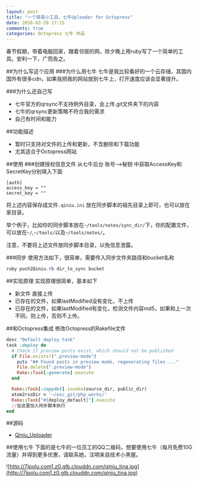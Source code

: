 ```yaml
---
layout: post
title: "一个简易小工具，七牛Uploader for Octopress"
date: 2016-02-28 17:15
comments: true
categories: Octopress 七牛 作品
---
```

春节假期，带着电脑回家，蹭着邻居的网，除夕晚上用ruby写了一个简单的工具。安利一下，广而告之。
<!--more-->

##为什么写这个应用
###为什么用七牛
七牛是我比较看好的一个云存储，其国内国外有很多cdn，如果我把我的网站放到七牛上，打开速度应该会显著提升。

###为什么还自己写
  * 七牛官方的qrsync不支持例外目录，会上传.git文件夹下的内容
  * 七牛的qrsync更新策略不符合我的需求
  * 自己有时间和能力

##功能描述
  * 暂时只支持对文件的上传和更新，不含删除和下载功能
  * 尤其适合于Octopress网站

##使用
###创建授权信息文件
从七牛后台 账号-->秘钥 中获取AccessKey和SecretKey分别填入下面
```
[auth]
access_key = ""
secret_key = ""
```
将上述内容保存成文件`.qiniu.ini` 放在同步脚本的祖先目录上即可，也可以放在家目录。

举个例子，比如你的同步脚本放在`~/tools/notes/sync_dir/`下，你的配置文件，可以放在`~/`,`~/tools/`以及`~/tools/notes/`。

注意，不要将上述文件放同步脚本目录，以免信息泄露。

###同步
使用方法如下，很简单，需要传入同步文件夹路径和bucket名称

```java
ruby push2Qiniu.rb dir_to_sync bucket
```

##实现原理
实现原理很简单，基本如下
  
  * 新文件 直接上传
  * 已存在的文件，如果lastModified没有变化，不上传
  * 已存在的文件，如果lastModified有变化，检测文件内容md5，如果和上一次不同，则上传，否则不上传。


##和Octopress集成
修改Octopress的Rakefile文件
```ruby
desc "Default deploy task"
task :deploy do
  # Check if preview posts exist, which should not be published
  if File.exists?(".preview-mode")
    puts "## Found posts in preview mode, regenerating files ..."
    File.delete(".preview-mode")
    Rake::Task[:generate].execute
  end

  Rake::Task[:copydot].invoke(source_dir, public_dir)
  atom2rssDir = '~/osc_git/php_works/'
  Rake::Task["#{deploy_default}"].execute
  //在这里加入同步脚本执行
end
```


##源码
  * [Qiniu_Uploader](https://github.com/androidyue/Qiniu_Uploader)


##使用七牛
下面的是七牛的一位员工的QQ二维码，想要使用七牛（每月免费10G流量）并得到更多优惠，请联系她，注明来自技术小黑屋。

![http://7jpolu.com1.z0.glb.clouddn.com/qiniu_tina.jpg](http://7jpolu.com1.z0.glb.clouddn.com/qiniu_tina.jpg)







